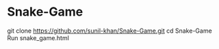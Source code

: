 # Snake-Game
git clone https://github.com/sunil-khan/Snake-Game.git
cd Snake-Game
Run snake_game.html
